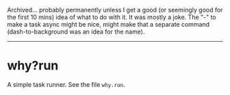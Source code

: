 Archived... probably permanently unless I get a good (or seemingly good for the first 10 mins) idea of what to do with it. It was mostly a joke. The "-" to make a task async might be nice, might make that a separate command (dash-to-background was an idea for the name).

---

# why?run
A simple task runner. See the file `why.run`.
